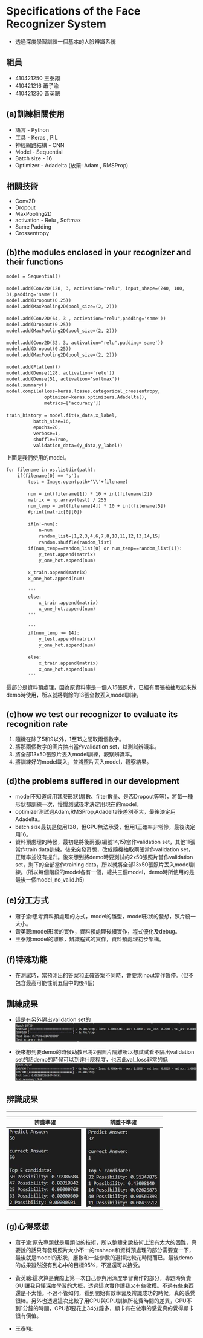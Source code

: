 [valid]:https://github.com/410421250/Face_recignition/blob/master/Performance%20Image/with_valid.jpg
[novalid]:https://github.com/410421250/Face_recignition/blob/master/Performance%20Image/no_valid.jpg
[correct]:https://github.com/410421250/Face_recignition/blob/master/Performance%20Image/perform.jpg
[incorrect]:https://github.com/410421250/Face_recignition/blob/master/Performance%20Image/incorrect.jpg


# Specifications of the Face Recognizer System
* 透過深度學習訓練一個基本的人臉辨識系統 

## 組員
* 410421250 王泰翔
* 410421216 蕭子渝
* 410421230 黃英聰

## (a)訓練相關使用
* 語言 - Python
* 工具 - Keras , PIL
* 神經網路結構 - CNN 
* Model - Sequential
* Batch size - 16
* Optimizer - Adadelta (放棄: Adam , RMSProp)


## 相關技術
* Conv2D
* Dropout
* MaxPooling2D
* activation - Relu , Softmax
* Same Padding
* Crossentropy

## (b)the modules enclosed in your recognizer and their functions
```
model = Sequential()

model.add(Conv2D(128, 3, activation="relu", input_shape=(240, 180, 3),padding='same'))
model.add(Dropout(0.25))
model.add(MaxPooling2D(pool_size=(2, 2)))

model.add(Conv2D(64, 3 , activation="relu",padding='same'))
model.add(Dropout(0.25))
model.add(MaxPooling2D(pool_size=(2, 2)))

model.add(Conv2D(32, 3, activation="relu",padding='same'))
model.add(Dropout(0.25))
model.add(MaxPooling2D(pool_size=(2, 2)))

model.add(Flatten())
model.add(Dense(128, activation='relu'))
model.add(Dense(51, activation='softmax'))
model.summary()
model.compile(loss=keras.losses.categorical_crossentropy,
              optimizer=keras.optimizers.Adadelta(),
              metrics=['accuracy'])

train_history = model.fit(x_data,x_label,
          batch_size=16,
          epochs=20,
          verbose=1,
          shuffle=True,
          validation_data=(y_data,y_label))
```
上面是我們使用的model。  
```
for filename in os.listdir(path):
    if(filename[0] == 's'):
        test = Image.open(path+'\\'+filename)
        
        num = int(filename[1]) * 10 + int(filename[2]) 
        matrix = np.array(test) / 255
        num_temp = int(filename[4]) * 10 + int(filename[5]) 
        #print(matrix[0][0])
        
        if(n!=num):
            n=num
            random_list=[1,2,3,4,6,7,8,10,11,12,13,14,15]
            random.shuffle(random_list)
        if(num_temp==random_list[0] or num_temp==random_list[1]):
            y_test.append(matrix)
            y_one_hot.append(num)
            
        x_train.append(matrix)
        x_one_hot.append(num)
            
        '''
        else:
            x_train.append(matrix)
            x_one_hot.append(num)
        '''
            
        '''
        if(num_temp >= 14):
            y_test.append(matrix)
            y_one_hot.append(num)
           
        else:
            x_train.append(matrix)
            x_one_hot.append(num)
        '''
```
這部分是資料預處理，因為原資料庫是一個人15張照片，已經有兩張被抽取起來做demo時使用，所以就將剩餘的13張全數丟入model訓練。

## (c)how we test our recognizer to evaluate its recognition rate

1. 隨機在除了5和9以外，1至15之間取兩個數字。
2. 將那兩個數字的圖片抽出當作validation set，以測試辨識率。
3. 將全部13x50張照片丟入model訓練，觀察辨識率。
4. 將訓練好的model載入，並將照片丟入model，觀察結果。

## (d)the problems suffered in our development
* model不知道該用甚麼形狀(層數、filter數量、是否Dropout等等)，將每一種形狀都訓練一次，慢慢測試後才決定用現在的model。
* optimizer測試過Adam,RMSProp,Adadelta後差別不大，最後決定用Adadelta。
* batch size最初是使用128，但GPU無法承受，但用1正確率非常慘，最後決定用16。
* 資料預處理的時候，最初是將後兩張(編號14,15)當作validation set，其他11張當作train data訓練。後來突發奇想，改成隨機抽取兩張當作validation set，正確率並沒有提升。後來想到將demo時要測試的2x50張照片當作validation set，剩下的全部當作training data，所以就將全部13x50張照片丟入model訓練。(所以每個階段的model各有一個，總共三個model，demo時所使用的是最後一個model_no_valid.h5)

## (e)分工方式

* 蕭子渝:思考資料預處理的方式，model的雛型，model形狀的發想，照片統一大小。
* 黃英聰:model形狀的實作，資料預處理後續實作，程式優化及debug。
* 王泰翔:model的雛形，辨識程式的實作，資料預處理初步架構。

## (f)特殊功能

* 在測試時，當預測出的答案和正確答案不同時，會要求input當作暫停。(但不包含最高可能性前五個中的後4個)

## 訓練成果
* 這是有另外隔出validation set的
![valid]

* 後來想到要demo的時候助教已將2張圖片隔離所以想試試看不隔出validation set的話demo的時候可以到達什麼程度，也因此val_loss非常的低
![novalid]
## 辨識成果
***
|辨識準確      |辨識不準確    |
|:-----------:|:-----------:|
|![correct]   |![incorrect] |

## (g)心得感想
* 蕭子渝:原先專題就是用類似的技術，所以整體來說技術上沒有太大的困難，真要說的話只有發現照片大小不一的reshape和資料預處理的部分需要查一下，最後就是model的形狀，層數和一些參數的選擇比較花時間而已。最後demo的成果雖然沒有到心中的目標95%，不過還可以接受。

* 黃英聰:這次算是實際上第一次自己參與用深度學習實作的部分，專題時負責GUI讓我只懂深度學習的大概，透過這次實作讓我又有些收穫。不過有些東西還是不太懂。不過不管如何，看到開始有效學習及辨識成功的時候，真的感覺很棒。另外也透過這次比較了用CPU與GPU訓練所花費時間的差異，GPU不到1分鐘的時間，CPU卻要花上34分鐘多，顯卡有在做事的感覺真的覺得顯卡很有價值。

* 王泰翔:


